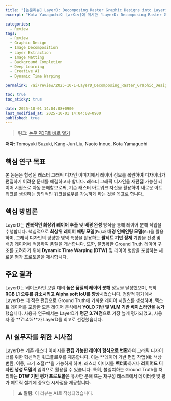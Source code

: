 ```yaml
---
title: "[논문리뷰] LayerD: Decomposing Raster Graphic Designs into Layers"
excerpt: "Kota Yamaguchi이 [arXiv]에 게시한 'LayerD: Decomposing Raster Graphic Designs into Layers' 논문에 대한 자세한 리뷰입니다."

categories:
  - Review
tags:
  - Review
  - Graphic Design
  - Image Decomposition
  - Layer Extraction
  - Image Matting
  - Background Completion
  - Deep Learning
  - Creative AI
  - Dynamic Time Warping

permalink: /ai/review/2025-10-1-LayerD_Decomposing_Raster_Graphic_Designs_into_Layers/

toc: true
toc_sticky: true

date: 2025-10-01 14:04:08+0900
last_modified_at: 2025-10-01 14:04:08+0900
published: true
---
```

> **링크:** [논문 PDF로 바로 열기](https://arxiv.org/abs/2509.25134)

**저자:** Tomoyuki Suzuki, Kang-Jun Liu, Naoto Inoue, Kota Yamaguchi



## 핵심 연구 목표
본 논문은 합성된 래스터 그래픽 디자인 이미지에서 레이어 정보를 복원하여 디자이너가 편집하기 어려운 문제를 해결하고자 합니다. 래스터 그래픽 디자인을 재편집 가능한 레이어 시퀀스로 자동 분해함으로써, 기존 래스터 아트워크 자산을 활용하여 새로운 아트워크를 생성하는 창의적인 워크플로우를 가능하게 하는 것을 목표로 합니다.

## 핵심 방법론
LayerD는 **반복적인 최상위 레이어 추출** 및 **배경 완성** 방식을 통해 레이어 분해 작업을 수행합니다. 핵심적으로 **최상위 레이어 매팅 모델**(`Fo`)과 **배경 인페인팅 모델**(`Gc`)을 활용하며, 그래픽 디자인의 평평한 영역 특성을 활용하는 **팔레트 기반 정제** 기법을 전경 및 배경 레이어에 적용하여 품질을 개선합니다. 또한, 불명확한 Ground Truth 레이어 구조를 고려하기 위해 **Dynamic Time Warping (DTW)** 및 레이어 병합을 포함하는 새로운 평가 프로토콜을 제시합니다.

## 주요 결과
LayerD는 베이스라인 모델 대비 **높은 품질의 레이어 분해** 성능을 달성했으며, 특히 **RGB L1 오류를 감소시키고 Alpha soft IoU를 향상**시켰습니다. 정량적 평가에서 LayerD는 더 적은 편집으로 Ground Truth에 가까운 레이어 시퀀스를 생성하며, 텍스트 레이어를 포함한 모든 레이어 분석에서 **YOLO 기반 및 VLM 기반 베이스라인을 능가**했습니다. 사용자 연구에서는 LayerD가 **평균 3.74점**으로 가장 높게 평가되었고, 사용자 중 **71.4%**가 LayerD를 최고로 선정했습니다.

## AI 실무자를 위한 시사점
LayerD는 기존 래스터 이미지를 **편집 가능한 레이어 형식으로 변환**하여 그래픽 디자이너를 위한 혁신적인 워크플로우를 제공합니다. 이는 **레이어 기반 편집 작업(예: 색상 변환, 이동, 크기 조절)**을 가능하게 하며, 래스터 이미지를 **벡터화**하거나 **레이어드 디자인 생성 모델**의 입력으로 활용될 수 있습니다. 특히, 불일치하는 Ground Truth를 처리하는 **DTW 기반 평가 프로토콜**은 유사한 분해 또는 재구성 태스크에서 데이터셋 및 평가 메트릭 설계에 중요한 시사점을 제공합니다.

> ⚠️ **알림:** 이 리뷰는 AI로 작성되었습니다.
